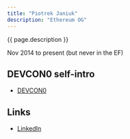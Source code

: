 ```yaml
---
title: "Piotrek Janiuk"
description: "Ethereum OG"
---
```


{{ page.description }}

Nov 2014 to present (but never in the EF)

## DEVCON0 self-intro
- [DEVCON0](https://youtu.be/_BvvUlKDqp0?t=31m46s)

## Links
- [LinkedIn](https://www.linkedin.com/in/viggith/)

